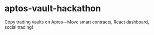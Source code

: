 # aptos-vault-hackathon
Copy trading vaults on Aptos—Move smart contracts, React dashboard, social trading!
